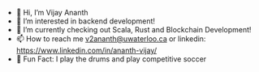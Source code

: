 - 👋 Hi, I’m Vijay Ananth
- 👀 I’m interested in backend development!
- 🌱 I’m currently checking out Scala, Rust and Blockchain Development!
- 📫 How to reach me v2ananth@uwaterloo.ca or linkedin: https://www.linkedin.com/in/ananth-vijay/
- :star2: Fun Fact: I play the drums and play competitive soccer

<!---
c247/c247 is a ✨ special ✨ repository because its `README.md` (this file) appears on your GitHub profile.
You can click the Preview link to take a look at your changes.
--->
